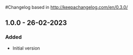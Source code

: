#Changelog based in http://keepachangelog.com/en/0.3.0/

## 1.0.0 - 26-02-2023

### Added

- Initial version